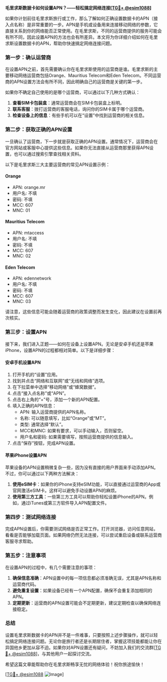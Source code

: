 **毛里求斯数据卡如何设置APN？——轻松搞定网络连接[[TG💪+ @esim1088](https://t.me/s/esim1088)]**

如果你计划前往毛里求斯旅行或工作，那么了解如何正确设置数据卡的APN（接入点名称）是非常重要的一步。APN是手机或设备用来连接移动网络的参数，它直接关系到你的网络能否正常使用。在毛里求斯，不同的运营商提供的服务可能会有所不同，因此设置APN的方法也会有所差异。本文将为你详细介绍如何在毛里求斯设置数据卡的APN，帮助你快速搞定网络连接问题。

### **第一步：确认运营商**

在设置APN之前，首先需要确认你在毛里求斯使用的运营商是谁。毛里求斯的主要移动网络运营商包括Orange、Mauritius Telecom和Eden Telecom。不同运营商的APN设置方法会有所不同，因此明确自己的运营商是关键的第一步。

如果你不确定自己使用的是哪个运营商，可以通过以下几种方式确认：

1. **查看SIM卡包装盒**：通常运营商会在SIM卡包装盒上标明。
2. **联系客服**：拨打运营商的客服电话，询问你的SIM卡属于哪个运营商。
3. **检查设备上的信息**：有些手机可以在“设置”中找到运营商的相关信息。

### **第二步：获取正确的APN设置**

一旦确认了运营商，下一步就是获取正确的APN设置。通常情况下，运营商会在官方网站或客服中心提供这些信息。如果你无法直接从运营商那里获得APN设置，也可以通过搜索引擎查找相关资料。

以下是毛里求斯三大主要运营商的常见APN设置示例：

#### **Orange**
- APN: orange.mr
- 用户名: 不填
- 密码: 不填
- MCC: 607
- MNC: 01

#### **Mauritius Telecom**
- APN: mtaccess
- 用户名: 不填
- 密码: 不填
- MCC: 607
- MNC: 02

#### **Eden Telecom**
- APN: edennetwork
- 用户名: 不填
- 密码: 不填
- MCC: 607
- MNC: 03

请注意，这些信息可能会随着运营商的政策调整而发生变化，因此建议在设置前再次核实。

### **第三步：设置APN**

接下来，我们进入正题——如何在设备上设置APN。无论是安卓手机还是苹果iPhone，设置APN的过程都相对简单。以下是详细步骤：

#### **安卓手机设置APN**
1. 打开手机的“设置”应用。
2. 找到并点击“网络和互联网”或“无线和网络”选项。
3. 在下拉菜单中选择“移动网络”或“蜂窝数据”。
4. 点击“接入点名称”或“APN”。
5. 点击右上角的“+”号，添加一个新的APN配置。
6. 填入正确的APN信息：
   - APN: 输入运营商提供的APN名称。
   - 名称: 可以随意填写，比如“Orange”或“MT”。
   - 类型: 通常选择“默认”。
   - MCC和MNC: 如果有要求，可以手动输入，否则留空。
   - 用户名和密码: 如果需要填写，按照运营商提供的信息输入。
7. 点击“保存”按钮，完成APN设置。

#### **苹果iPhone设置APN**
苹果设备的APN设置稍微复杂一些，因为没有直接的用户界面来手动添加APN。不过，你可以通过以下两种方法解决：

1. **使用eSIM卡**：如果你的iPhone支持eSIM功能，可以直接通过运营商的App或官网激活eSIM卡。这样可以避免手动设置APN的麻烦。
2. **使用第三方工具**：一些第三方工具可以帮助你轻松设置iPhone的APN。例如，通过iTunes或第三方软件导入APN配置文件。

### **第四步：测试网络连接**

完成APN设置后，你需要测试网络是否正常工作。打开浏览器，访问任意网站，看看是否能够加载页面。如果网络仍然无法连接，可以尝试重启设备或联系运营商客服寻求帮助。

### **第五步：注意事项**

在设置APN的过程中，有几个需要注意的事项：

1. **确保信息准确**：APN设置中的每一项信息都必须准确无误，尤其是APN名称和运营商代码。
2. **避免重复设置**：如果设备已经有一个APN配置，确保不会重复添加相同的APN。
3. **定期更新**：运营商的APN设置可能会不定期更新，建议定期检查以确保网络连接稳定。

### **总结**

设置毛里求斯数据卡的APN并不是一件难事，只要按照上述步骤操作，就可以轻松搞定网络连接问题。无论你是旅行者还是长期居住者，掌握这项技能都能让你在异国他乡更加从容不迫。如果你对APN设置还有疑问，不妨加入我们的交流群[[TG💪+ @esim1088](https://t.me/s/esim1088)]，与其他用户一起探讨交流。

希望这篇文章能帮助你在毛里求斯畅享无忧的网络体验！祝你旅途愉快！

[[TG💪+ @esim1088](https://t.me/s/esim1088) ![Image](https://i.postimg.cc/4NQfJmqS/Snipaste-2025-05-13-00-14-12.png)]